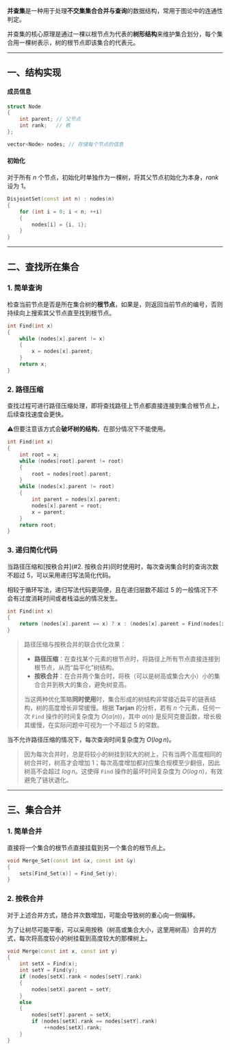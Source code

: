 **并查集**是一种用于处理**不交集集合合并与查询**的数据结构，常用于图论中的连通性判定。

并查集的核心原理是通过一棵以根节点为代表的**树形结构**来维护集合划分，每个集合用一棵树表示，树的根节点即该集合的代表元。

---

## 一、结构实现

#### 成员信息

```cpp
struct Node
{
	int parent;	// 父节点
	int rank;	// 秩
};

vector<Node> nodes;	// 存储每个节点的信息
```

#### 初始化

对于所有 $n$ 个节点，初始化时单独作为一棵树，将其父节点初始化为本身，$rank$ 设为 $1$。

```c++
DisjointSet(const int n) : nodes(n)
{
	for (int i = 0; i < n; ++i)
	{
		nodes[i] = {i, 1};
	}
}
```

---

## 二、查找所在集合

### 1. 简单查询

检查当前节点是否是所在集合树的**根节点**，如果是，则返回当前节点的编号，否则持续向上搜索其父节点直至找到根节点。

```c++
int Find(int x)
{
	while (nodes[x].parent != x)
	{
		x = nodes[x].parent;
	}
	return x;
}
```

### 2. 路径压缩

查找过程可进行路径压缩处理，即将查找路径上节点都直接连接到集合根节点上，后续查找速度会更快。

⚠️但要注意该方式会**破坏树的结构**，在部分情况下不能使用。

```c++
int Find(int x)
{
	int root = x;
	while (nodes[root].parent != root)
	{
		root = nodes[root].parent;
	}
	while (nodes[x].parent != root)
	{
		int parent = nodes[x].parent;
		nodes[x].parent = root;
		x = parent;
	}
	return root;
}
```

### 3. 递归简化代码

当路径压缩和[按秩合并](#2. 按秩合并)同时使用时，每次查询集合时的查询次数不超过 $5$，可以采用递归写法简化代码。

相较于循环写法，递归写法代码更简便，且在递归层数不超过 $5$ 的一般情况下不会有过度消耗时间或者栈溢出的情况发生。

```c++
int Find(int x)
{
	return (nodes[x].parent == x) ? x : (nodes[x].parent = Find(nodes[x].parent));
}
```

> 路径压缩与按秩合并的联合优化效果：
>
> - **路径压缩**：在查找某个元素的根节点时，将路径上所有节点直接连接到根节点，从而“扁平化”树结构。
> - **按秩合并**：在合并两个集合时，将秩（可以是树高或集合大小）小的集合合并到秩大的集合，避免树变高。
>
> 当这两种优化策略**同时使用**时，集合形成的树结构非常接近扁平的链表结构，树的高度增长非常缓慢。根据 **Tarjan** 的分析，若有 $n$ 个元素，任何一次 `Find` 操作的时间复杂度为 $O(\alpha(n))$，其中 $\alpha(n)$ 是反阿克曼函数，增长极其缓慢，在实际问题中可视为一个不超过 $5$ 的常数。

当不允许路径压缩的情况下，每次查询时间复杂度为 $O(log \, n)$。

> 因为每次合并时，总是将较小的树挂到较大的树上，只有当两个高度相同的树合并时，树高才会增加 1；每次高度增加都对应集合规模至少翻倍，因此树高不会超过 $log \, n$。这使得 `Find` 操作的最坏时间复杂度为 $O(log \, n)$，有效避免了链状退化。

---

## 三、集合合并

### 1. 简单合并

直接将一个集合的根节点直接挂载到另一个集合的根节点上。

```c++
void Merge_Set(const int &x, const int &y)
{
    sets[Find_Set(x)] = Find_Set(y);
}
```

### 2. 按秩合并

对于上述合并方式，随合并次数增加，可能会导致树的重心向一侧偏移。

为了让树尽可能平衡，可以采用按秩（树高或集合大小，这里用树高）合并的方式，每次将高度较小的树挂载到高度较大的那棵树上。

```c++
void Merge(const int x, const int y)
{
	int setX = Find(x);
	int setY = Find(y);
	if (nodes[setX].rank < nodes[setY].rank)
	{
		nodes[setX].parent = setY;
	}
	else
	{
		nodes[setY].parent = setX;
		if (nodes[setX].rank == nodes[setY].rank)
			++nodes[setX].rank;
	}
}
```

